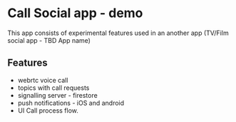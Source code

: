 # Call Social app - demo

This app consists of experimental features used in an another app (TV/Film social app - TBD App name)

## Features

* webrtc voice call
* topics with call requests 
* signalling server - firestore
* push notifications - iOS and android
* UI Call process flow.

